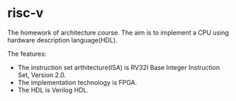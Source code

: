 # risc-v
The homework of architecture course. 
The aim is to implement a CPU using hardware description language(HDL).

The features:
- The instruction set arthitecture(ISA) is RV32I Base Integer Instruction Set, Version 2.0.
- The implementation technology is FPGA.
- The HDL is Verilog HDL.
